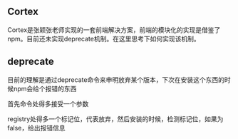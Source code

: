## Cortex
Cortex是张颖张老师实现的一套前端解决方案，前端的模块化的实现是借鉴了npm。目前还未实现deprecate机制。在这里思考下如何实现该机制。

## deprecate
目前的理解是通过deprecate命令来申明放弃某个版本，下次在安装这个东西的时候npm会给个报错的东西

首先命令处得多接受一个参数

registry处得多一个标记位，代表放弃，然后安装的时候，检测标记位，如果为false，给出报错信息
